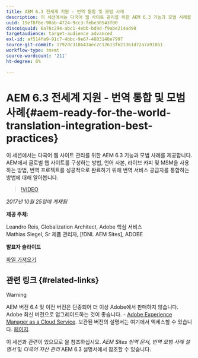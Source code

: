 ```yaml
---
title: AEM 6.3 전세계 지원 - 번역 통합 및 모범 사례
description: 이 세션에서는 다국어 웹 사이트 관리를 위한 AEM 6.3 기능과 모범 사례를 제공합니다. AEM에서 글로벌 웹 사이트를 구성하는 방법, 언어 사본, 라이브 카피 및 MSM을 사용하는 방법, 번역 프로젝트를 성공적으로 완료하기 위해 번역 서비스 공급자를 통합하는 방법에 대해 알아봅니다.
uuid: 19ef8f6e-90ab-4724-9cc3-febe30543f00
discoiquuid: 6a78c294-abc1-4ebb-bd9d-f9abe214ad98
targetaudience: target-audience advanced
exl-id: af514fa9-91c7-4bbc-9e67-4803148e7997
source-git-commit: 1792dc318643aec2c12613f621361d72a7a918b1
workflow-type: tm+mt
source-wordcount: '211'
ht-degree: 6%

---
```


# AEM 6.3 전세계 지원 - 번역 통합 및 모범 사례{#aem-ready-for-the-world-translation-integration-best-practices}

이 세션에서는 다국어 웹 사이트 관리를 위한 AEM 6.3 기능과 모범 사례를 제공합니다. AEM에서 글로벌 웹 사이트를 구성하는 방법, 언어 사본, 라이브 카피 및 MSM을 사용하는 방법, 번역 프로젝트를 성공적으로 완료하기 위해 번역 서비스 공급자를 통합하는 방법에 대해 알아봅니다.

>[!VIDEO](https://video.tv.adobe.com/v/21532/?quality=9)

*2017년 10월 25일에 게재됨*

**제공 주체:**

Leandro Reis, Globalization Architect, Adobe 핵심 서비스\
Mathias Siegel, Sr 제품 관리자, [!DNL AEM Sites], ADOBE

**발표자 슬라이드**

[파일 가져오기](assets/immerse-2017-translationpresentation-rev1.pdf)

## 관련 링크 {#related-links}

>[!WARNING]
>
>AEM 버전 6.4 및 이전 버전은 단종되어 더 이상 Adobe에서 판매하지 않습니다.  Adobe 최신 버전으로 업그레이드하는 것이 좋습니다. - [Adobe Experience Manager as a Cloud Service](https://experienceleague.adobe.com/docs/experience-manager-cloud-service.html?lang=ko-KR).  보관된 버전의 설명서는 여기에서 액세스할 수 있습니다. [페이지](https://experienceleague.adobe.com/docs/experience-manager-release-information/aem-release-updates/previous-updates/aem-previous-versions.html).
>
>이 세션과 관련이 있으므로 을 참조하십시오. *AEM Sites 번역 문서*, *번역 모범 사례 설명서* 및 *다국어 자산 관리* AEM 6.3 설명서에서 참조할 수 있습니다.

